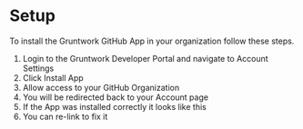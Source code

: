 # Setup

To install the Gruntwork GitHub App in your organization follow these steps.

1. Login to the Gruntwork Developer Portal and navigate to Account Settings
1. Click Install App
1. Allow access to your GitHub Organization
1. You will be redirected back to your Account page
1. If the App was installed correctly it looks like this
1. You can re-link to fix it

<!-- ##DOCS-SOURCER-START
{
  "sourcePlugin": "local-copier",
  "hash": "14d41e5eda379abeb35dcb458950b649"
}
##DOCS-SOURCER-END -->
